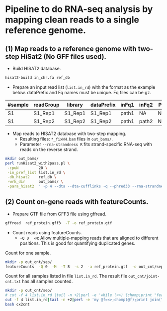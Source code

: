 # Pipeline to do RNA-seq analysis by mapping clean reads to a single reference genome.

## (1) Map reads to a reference genome with two-step HiSat2 (No GFF files used).
- Build HISAT2 database.
```sh
hisat2-build in_chr.fa ref_db
```

- Prepare an input read list (`list.in_rd`) with the format as the example below. dataPrefix and Fq names must be unique. Fq files can be gz.

| #sample | readGroup | library | dataPrefix | inFq1 | inFq2 | PL | PU | Others |
|---------|-----------|---------|------------|-------|-------|----|----|--------|
| S1      | S1\_Rep1  |S1\_Rep1 | S1\_Rep1   | path1 | NA    | NA | NA | NA     |
| S1      | S1\_Rep2  |S1\_Rep2 | S1\_Rep2   | path1 | path2 | NA | NA | NA     |

- Map reads to HISAT2 database with two-step mapping.
  - Resulting files: `*_fixNH.bam` files in `out_bams/`.
  - Parameter ` --rna-strandness R ` fits strand-specific RNA-seq with reads on the reverse strand.

```sh
mkdir out_bams/
perl runHisat2_with2pass.pl \
 -cpuN         20 \
 -in_pref_list list.in_rd \
 -db_hisat2    ref_db \
 -wrk_dir      out_bams/ \
 -para_hisat2  ' -p 4 --dta --dta-cufflinks -q --phred33 --rna-strandness R '

```

## (2) Count on-gene reads with featureCounts.
- Prepare GTF file from GFF3 file using gffread.
```sh
gffread  ref_protein.gff3  -T -o ref_protein.gtf
```

- Count reads using featureCounts.
  - `-Q 0  -M`: Allow multiple-mapping reads that are aligned to different positions. This is good for quantifying duplicated genes.

Count for one sample.
```sh
mkdir -p out_cnt/sep/
featureCounts  -Q 0  -M  -T 8  -s 2  -a ref_protein.gtf  -o out_cnt/sep/S1_Rep1.txt  out_bams/S1_Rep1_fixNH.bam
```

Count for all samples listed in file `list.in_rd`. The result file `out_cnt/joint-cnt.txt` has all samples counted.
```sh
mkdir -p out_cnt/sep/
# cut -f 4 list.in_rd |tail -n +2|perl -e 'while (<>) {chomp;print "featureCounts -Q 0 -M -T 8 -s 2 -a ref_protein.gtf -o out_cnt/sep/$_.cnt out_bams/${_}_fixNH.bam\n";}' > cx2cnt
cut -f 4 list.in_rd|tail -n +2|perl -e 'my @f=<>;chomp(@f);print join(" ", "featureCounts -Q 0 -M -T 8 -s 2 -a ref_protein.gtf -o out_cnt/joint-cnt.txt", map {"out_bams/${_}_fixNH.bam"} @f)."\n";' > cx2cnt
bash cx2cnt
```


